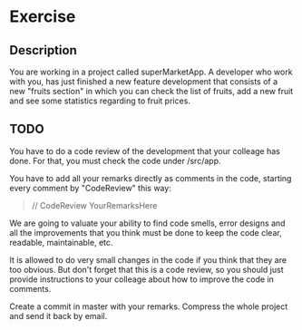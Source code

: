 # Exercise
## Description
You are working in a project called superMarketApp. A developer who work with you, has just finished 
a new feature development that consists of a new "fruits section" in which you can check the list of 
fruits, add a new fruit and see some statistics regarding to fruit prices.

## TODO
You have to do a code review of the development that your colleage has done.
For that, you must check the code under /src/app.

You have to add all your remarks directly as comments in the code, starting every comment 
by "CodeReview" this way:
> // CodeReview YourRemarksHere

We are going to valuate your ability to find code smells, error designs and all the improvements
that you think must be done to keep the code clear, readable, maintainable, etc.

It is allowed to do very small changes in the code if you think that they are 
too obvious.
But don't forget that this is a code review, so you should just provide instructions
to your colleage about how to improve the code in comments.

Create a commit in master with your remarks.
Compress the whole project and send it back by email.
